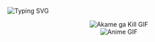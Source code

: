 ![Typing SVG](http://readme-typing-svg.herokuapp.com/?font=JetBrains+Mono&pause=1000&color=00FF00&random=false&width=435&lines=Haiiiii+I'm+gnukeith)


<div align="center">
  <img src="https://media.giphy.com/media/loXSLhmBsORXaOBXpH/giphy.gif" alt="Akame ga Kill GIF">
</div>

<div align="center">
  <img src="https://media.giphy.com/media/l0Iye29H39h7qVbgY/giphy.gif" alt="Anime GIF">
</div>